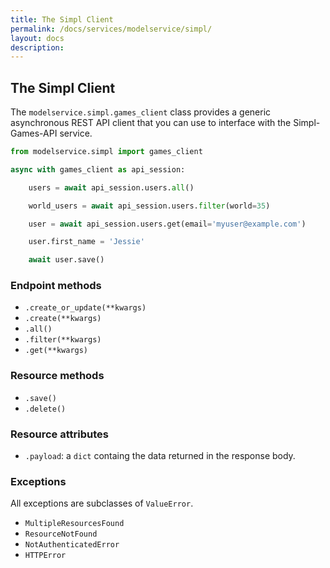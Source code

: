 ```yaml
---
title: The Simpl Client
permalink: /docs/services/modelservice/simpl/
layout: docs
description:
---
```


## The Simpl Client

The `modelservice.simpl.games_client` class provides a generic asynchronous REST API client that you can use to
interface with the Simpl-Games-API service.


```python
from modelservice.simpl import games_client

async with games_client as api_session:

    users = await api_session.users.all()

    world_users = await api_session.users.filter(world=35)

    user = await api_session.users.get(email='myuser@example.com')

    user.first_name = 'Jessie'

    await user.save()
```

### Endpoint methods

* `.create_or_update(**kwargs)`
* `.create(**kwargs)`
* `.all()`
* `.filter(**kwargs)`
* `.get(**kwargs)`

### Resource methods

* `.save()`
* `.delete()`

### Resource attributes

* `.payload`: a `dict` containg the data returned in the response body.


### Exceptions

All exceptions are subclasses of `ValueError`.

* `MultipleResourcesFound`
* `ResourceNotFound`
* `NotAuthenticatedError`
* `HTTPError`
